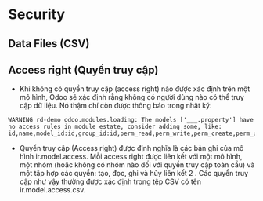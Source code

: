 # Security

## Data Files (CSV)

## Access right (Quyền truy cập)

- Khi không có quyền truy cập (access right) nào được xác định trên một mô hình, Odoo sẽ xác định rằng không có người
  dùng nào có thể
  truy cập dữ liệu. Nó thậm chí còn được thông báo trong nhật ký:

```
WARNING rd-demo odoo.modules.loading: The models ['___.property'] have no access rules in module estate, consider adding some, like:
id,name,model_id:id,group_id:id,perm_read,perm_write,perm_create,perm_unlink
```

- Quyền truy cập (Access right) được định nghĩa là các bản ghi của mô hình ir.model.access. Mỗi access right được liên kết với một mô
  hình, một nhóm (hoặc không có nhóm nào đối với quyền truy cập toàn cầu) và một tập hợp các quyền: tạo, đọc, ghi và hủy
  liên kết 2 . Các quyền truy cập như vậy thường được xác định trong tệp CSV có tên ir.model.access.csv.